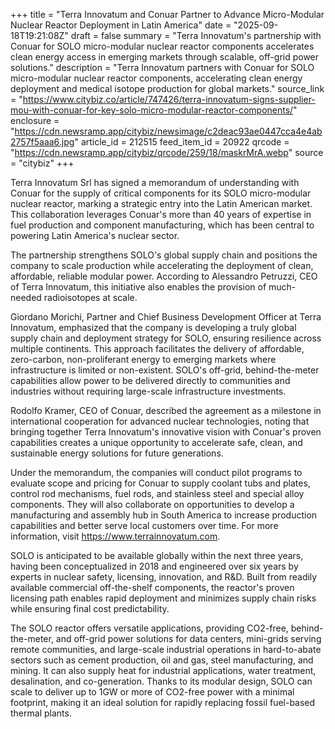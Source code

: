 +++
title = "Terra Innovatum and Conuar Partner to Advance Micro-Modular Nuclear Reactor Deployment in Latin America"
date = "2025-09-18T19:21:08Z"
draft = false
summary = "Terra Innovatum's partnership with Conuar for SOLO micro-modular nuclear reactor components accelerates clean energy access in emerging markets through scalable, off-grid power solutions."
description = "Terra Innovatum partners with Conuar for SOLO micro-modular nuclear reactor components, accelerating clean energy deployment and medical isotope production for global markets."
source_link = "https://www.citybiz.co/article/747426/terra-innovatum-signs-supplier-mou-with-conuar-for-key-solo-micro-modular-reactor-components/"
enclosure = "https://cdn.newsramp.app/citybiz/newsimage/c2deac93ae0447cca4e4ab2757f5aaa6.jpg"
article_id = 212515
feed_item_id = 20922
qrcode = "https://cdn.newsramp.app/citybiz/qrcode/259/18/maskrMrA.webp"
source = "citybiz"
+++

<p>Terra Innovatum Srl has signed a memorandum of understanding with Conuar for the supply of critical components for its SOLO micro-modular nuclear reactor, marking a strategic entry into the Latin American market. This collaboration leverages Conuar's more than 40 years of expertise in fuel production and component manufacturing, which has been central to powering Latin America's nuclear sector.</p><p>The partnership strengthens SOLO's global supply chain and positions the company to scale production while accelerating the deployment of clean, affordable, reliable modular power. According to Alessandro Petruzzi, CEO of Terra Innovatum, this initiative also enables the provision of much-needed radioisotopes at scale.</p><p>Giordano Morichi, Partner and Chief Business Development Officer at Terra Innovatum, emphasized that the company is developing a truly global supply chain and deployment strategy for SOLO, ensuring resilience across multiple continents. This approach facilitates the delivery of affordable, zero-carbon, non-proliferant energy to emerging markets where infrastructure is limited or non-existent. SOLO's off-grid, behind-the-meter capabilities allow power to be delivered directly to communities and industries without requiring large-scale infrastructure investments.</p><p>Rodolfo Kramer, CEO of Conuar, described the agreement as a milestone in international cooperation for advanced nuclear technologies, noting that bringing together Terra Innovatum's innovative vision with Conuar's proven capabilities creates a unique opportunity to accelerate safe, clean, and sustainable energy solutions for future generations.</p><p>Under the memorandum, the companies will conduct pilot programs to evaluate scope and pricing for Conuar to supply coolant tubs and plates, control rod mechanisms, fuel rods, and stainless steel and special alloy components. They will also collaborate on opportunities to develop a manufacturing and assembly hub in South America to increase production capabilities and better serve local customers over time. For more information, visit <a href="https://www.terrainnovatum.com" rel="nofollow" target="_blank">https://www.terrainnovatum.com</a>.</p><p>SOLO is anticipated to be available globally within the next three years, having been conceptualized in 2018 and engineered over six years by experts in nuclear safety, licensing, innovation, and R&D. Built from readily available commercial off-the-shelf components, the reactor's proven licensing path enables rapid deployment and minimizes supply chain risks while ensuring final cost predictability.</p><p>The SOLO reactor offers versatile applications, providing CO2-free, behind-the-meter, and off-grid power solutions for data centers, mini-grids serving remote communities, and large-scale industrial operations in hard-to-abate sectors such as cement production, oil and gas, steel manufacturing, and mining. It can also supply heat for industrial applications, water treatment, desalination, and co-generation. Thanks to its modular design, SOLO can scale to deliver up to 1GW or more of CO2-free power with a minimal footprint, making it an ideal solution for rapidly replacing fossil fuel-based thermal plants.</p>